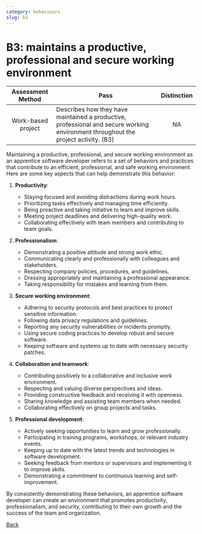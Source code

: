 ```yaml
---
category: behaviours
slug: b3
---
```


# B3: maintains a productive, professional and secure working environment

<!-- prettier-ignore -->
| Assessment Method | Pass | Distinction |
| :---: | --- | :---: |
| Work-based project | Describes how they have maintained a productive, professional and secure working environment throughout the project activity. (B3) | NA |

Maintaining a productive, professional, and secure working environment as an
apprentice software developer refers to a set of behaviors and practices that
contribute to an efficient, professional, and safe working environment. Here are
some key aspects that can help demonstrate this behavior:

1. **Productivity**:

   - Staying focused and avoiding distractions during work hours.
   - Prioritizing tasks effectively and managing time efficiently.
   - Being proactive and taking initiative to learn and improve skills.
   - Meeting project deadlines and delivering high-quality work.
   - Collaborating effectively with team members and contributing to team goals.

2. **Professionalism**:

   - Demonstrating a positive attitude and strong work ethic.
   - Communicating clearly and professionally with colleagues and stakeholders.
   - Respecting company policies, procedures, and guidelines.
   - Dressing appropriately and maintaining a professional appearance.
   - Taking responsibility for mistakes and learning from them.

3. **Secure working environment**:

   - Adhering to security protocols and best practices to protect sensitive
     information.
   - Following data privacy regulations and guidelines.
   - Reporting any security vulnerabilities or incidents promptly.
   - Using secure coding practices to develop robust and secure software.
   - Keeping software and systems up to date with necessary security patches.

4. **Collaboration and teamwork**:

   - Contributing positively to a collaborative and inclusive work environment.
   - Respecting and valuing diverse perspectives and ideas.
   - Providing constructive feedback and receiving it with openness.
   - Sharing knowledge and assisting team members when needed.
   - Collaborating effectively on group projects and tasks.

5. **Professional development**:
   - Actively seeking opportunities to learn and grow professionally.
   - Participating in training programs, workshops, or relevant industry events.
   - Keeping up to date with the latest trends and technologies in software
     development.
   - Seeking feedback from mentors or supervisors and implementing it to improve
     skills.
   - Demonstrating a commitment to continuous learning and self-improvement.

By consistently demonstrating these behaviors, an apprentice software developer
can create an environment that promotes productivity, professionalism, and
security, contributing to their own growth and the success of the team and
organization.

[Back](../README.md)
